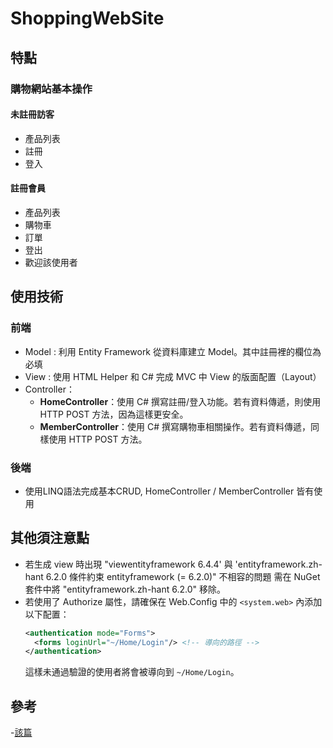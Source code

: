 # ShoppingWebSite

## 特點
### 購物網站基本操作
#### 未註冊訪客
- 產品列表
- 註冊
- 登入
#### 註冊會員
- 產品列表
- 購物車
- 訂單
- 登出
- 歡迎該使用者

## 使用技術
### 前端
- Model : 利用 Entity Framework 從資料庫建立 Model。其中註冊裡的欄位為必填
- View : 使用 HTML Helper 和 C# 完成 MVC 中 View 的版面配置（Layout）
- Controller：
  - **HomeController**：使用 C# 撰寫註冊/登入功能。若有資料傳遞，則使用 HTTP POST 方法，因為這樣更安全。
  - **MemberController**：使用 C# 撰寫購物車相關操作。若有資料傳遞，同樣使用 HTTP POST 方法。
### 後端
- 使用LINQ語法完成基本CRUD, HomeController / MemberController 皆有使用

## 其他須注意點
- 若生成 view 時出現 "viewentityframework 6.4.4' 與 'entityframework.zh-hant 6.2.0 條件約束 entityframework (= 6.2.0)" 不相容的問題
  需在 NuGet 套件中將 "entityframework.zh-hant 6.2.0" 移除。
- 若使用了 Authorize 屬性，請確保在 Web.Config 中的 `<system.web>` 內添加以下配置：
    ```xml
    <authentication mode="Forms">
      <forms loginUrl="~/Home/Login"/> <!-- 導向的路徑 -->
    </authentication>
    ```
    這樣未通過驗證的使用者將會被導向到 `~/Home/Login`。

## 參考
-[該篇](https://ithelp.ithome.com.tw/articles/10287423) 
